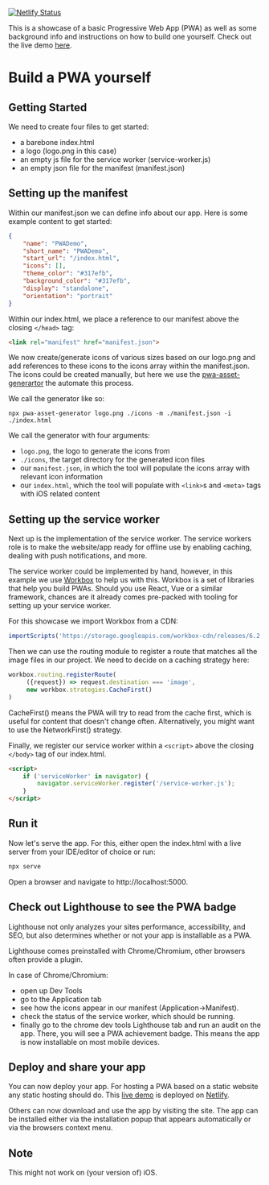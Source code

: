 [![Netlify Status](https://api.netlify.com/api/v1/badges/f01cc588-705a-413d-b569-e0e44dc14e46/deploy-status)](https://app.netlify.com/sites/pwa-dem0/deploys)

This is a showcase of a basic Progressive Web App (PWA) as well as some background info and instructions on how to build one yourself. Check out the live demo [here](https://pwa-dem0.netlify.app).

# Build a PWA yourself

## Getting Started

We need to create four files to get started:

- a barebone index.html
- a logo (logo.png in this case)
- an empty js file for the service worker (service-worker.js)
- an empty json file for the manifest (manifest.json)

## Setting up the manifest

Within our manifest.json we can define  info about our app. Here is some example content to get started:
```json
{
    "name": "PWADemo",
    "short_name": "PWADemo",
    "start_url": "/index.html",
    "icons": [],
    "theme_color": "#317efb",
    "background_color": "#317efb",
    "display": "standalone",
    "orientation": "portrait"
}
```

Within our index.html, we place a reference to our manifest above the closing `</head>` tag:

```html
<link rel="manifest" href="manifest.json">
```

We now create/generate icons of various sizes based on our logo.png and add references to these icons to the icons array within the manifest.json. The icons could be created manually, but here we use the [pwa-asset-generartor](https://github.com/onderceylan/pwa-asset-generator) the automate this process. 

We call the generator like so:

```npx pwa-asset-generator logo.png ./icons -m ./manifest.json -i ./index.html```

We call the generator with four arguments: 
- `logo.png`, the logo to generate the icons from
- `./icons`, the target directory for the generated icon files
- our `manifest.json`, in which the tool will populate the icons array with relevant icon information
- our `index.html`, which the tool will populate with `<link>`s and `<meta>` tags with iOS related content

## Setting up the service worker

Next up is the implementation of the service worker. The service workers role is to make the website/app ready for offline use by enabling caching, dealing with push notifications, and more. 

The service worker could be implemented by hand, however, in this example we use [Workbox](https://developers.google.com/web/tools/workbox) to help us with this. Workbox is a set of libraries that help you build PWAs. Should you use React, Vue or a similar framework, chances are it already comes pre-packed with tooling for setting up your service worker.

For this showcase we import Workbox from a CDN:

```js
importScripts('https://storage.googleapis.com/workbox-cdn/releases/6.2.0/workbox-sw.js');
```

Then we can use the routing module to register a route that matches all the image files in our project.
We need to decide on a caching strategy here:

```js
workbox.routing.registerRoute(
     ({request}) => request.destination === 'image',
     new workbox.strategies.CacheFirst()
)
```

CacheFirst() means the PWA will try to read from the cache first, which is useful for content that doesn't change often. Alternatively, you might want to use the NetworkFirst() strategy.

Finally, we register our service worker within a `<script>` above the closing `</body>` tag of our index.html.

```html
<script>
    if ('serviceWorker' in navigator) {
        navigator.serviceWorker.register('/service-worker.js');
    }
</script>
```

## Run it

Now let's serve the app. For this, either open the index.html with a live server from your IDE/editor of choice or run:

```bash
npx serve
```

Open a browser and navigate to http://localhost:5000.

## Check out Lighthouse to see the PWA badge

Lighthouse not only analyzes your sites performance, accessibility, and SEO, but also determines whether or not your app is installable as a PWA.

Lighthouse comes preinstalled with Chrome/Chromium, other browsers often provide a plugin.

In case of Chrome/Chromium: 

- open up Dev Tools
- go to the Application tab 
- see how the icons appear in our manifest (Application->Manifest).
- check the status of the service worker, which should be running. 
- finally go to the chrome dev tools Lighthouse tab and run an audit on the app. There, you will see a PWA achievement badge. This means the app is now installable on most mobile devices.

## Deploy and share your app

You can now deploy your app. For hosting a PWA based on a static website any static hosting should do. This [live demo](https://pwa-dem0.netlify.app) is deployed on [Netlify](https://www.netlify.com).

Others can now download and use the app by visiting the site. The app can be installed either via the installation popup that appears automatically or via the browsers context menu.

## Note

This might not work on (your version of) iOS.
